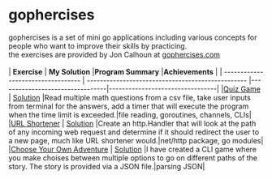 # gophercises
gophercises is a set of mini go applications including various concepts for people who want to improve their skills by practicing.
<br>
the exercises are provided by Jon Calhoun at [gophercises.com](https://gophercises.com/) 
<br/>
<br>
| **Exercise**                                                        | **My Solution**                               |**Program Summary** |**Achievements** |
| ---------------------------------- | ------------------------------------------------- |---------------------------------|---------------------------------|
|[Quiz Game](https://github.com/gophercises/quiz#exercise-1-quiz-game) | [Solution](./quiz_game.go) |Read multiple math questions from a csv file, take user inputs from terminal for the answers, add a timer that will execute the program when the time limit is exceeded.|file reading, goroutines, channels, CLIs|
|[URL Shortener](https://github.com/gophercises/urlshort) | [Solution](https://github.com/talhaunal7/gophercises/tree/master/URL%20Shortener) |Create an http.Handler that will look at the path of any incoming web request and determine if it should redirect the user to a new page, much like URL shortener would.|net/http package, go modules|
|[Choose Your Own Adventure](https://github.com/gophercises/cyoa) | [Solution](https://github.com/talhaunal7/gophercises/blob/master/Choose%20Your%20Own%20Adventure/main.go) |I have created a CLI game where you make choises between multiple options to go on different paths of the story. The story is provided via a JSON file.|parsing JSON|
